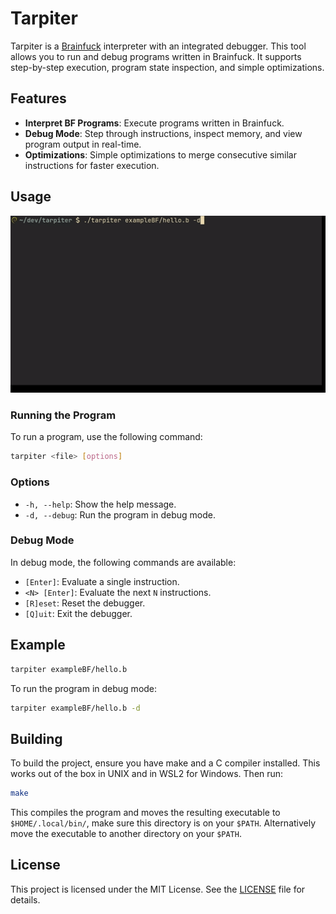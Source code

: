 # Tarpiter 

Tarpiter is a [Brainfuck](https://en.wikipedia.org/wiki/Brainfuck) interpreter with an integrated debugger. This tool allows you to run and debug programs written in Brainfuck. It supports step-by-step execution, program state inspection, and simple optimizations.

## Features

- **Interpret BF Programs**: Execute programs written in Brainfuck.
- **Debug Mode**: Step through instructions, inspect memory, and view program output in real-time.
- **Optimizations**: Simple optimizations to merge consecutive similar instructions for faster execution.

## Usage

![](images/example.gif)

### Running the Program

To run a program, use the following command:

```bash
tarpiter <file> [options]
```

### Options

- `-h, --help`: Show the help message.
- `-d, --debug`: Run the program in debug mode.

### Debug Mode

In debug mode, the following commands are available:

- `[Enter]`: Evaluate a single instruction.
- `<N> [Enter]`: Evaluate the next `N` instructions.
- `[R]eset`: Reset the debugger.
- `[Q]uit`: Exit the debugger.

## Example

```bash
tarpiter exampleBF/hello.b
```

To run the program in debug mode:

```bash
tarpiter exampleBF/hello.b -d
```

## Building

To build the project, ensure you have make and a C compiler installed. This works out of the box in UNIX and in WSL2 for Windows. Then run:

```bash
make
```

This compiles the program and moves the resulting executable to `$HOME/.local/bin/`, make sure this directory is on your `$PATH`. Alternatively move the executable to another directory on your `$PATH`.

## License

This project is licensed under the MIT License. See the [LICENSE](LICENSE) file for details.
